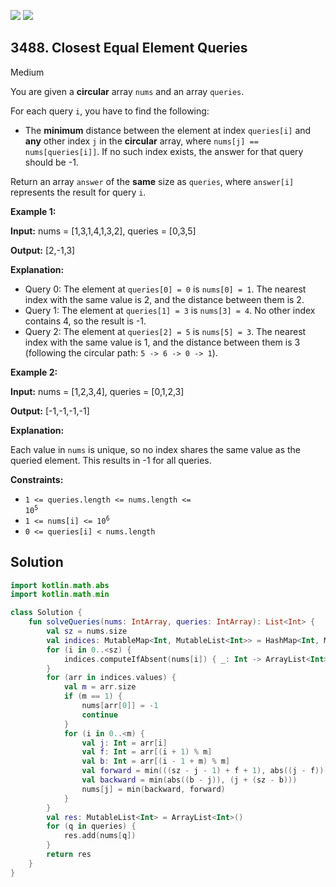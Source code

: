 [![](https://img.shields.io/github/stars/javadev/LeetCode-in-Kotlin?label=Stars&style=flat-square)](https://github.com/javadev/LeetCode-in-Kotlin)
[![](https://img.shields.io/github/forks/javadev/LeetCode-in-Kotlin?label=Fork%20me%20on%20GitHub%20&style=flat-square)](https://github.com/javadev/LeetCode-in-Kotlin/fork)

## 3488\. Closest Equal Element Queries

Medium

You are given a **circular** array `nums` and an array `queries`.

For each query `i`, you have to find the following:

*   The **minimum** distance between the element at index `queries[i]` and **any** other index `j` in the **circular** array, where `nums[j] == nums[queries[i]]`. If no such index exists, the answer for that query should be -1.

Return an array `answer` of the **same** size as `queries`, where `answer[i]` represents the result for query `i`.

**Example 1:**

**Input:** nums = [1,3,1,4,1,3,2], queries = [0,3,5]

**Output:** [2,-1,3]

**Explanation:**

*   Query 0: The element at `queries[0] = 0` is `nums[0] = 1`. The nearest index with the same value is 2, and the distance between them is 2.
*   Query 1: The element at `queries[1] = 3` is `nums[3] = 4`. No other index contains 4, so the result is -1.
*   Query 2: The element at `queries[2] = 5` is `nums[5] = 3`. The nearest index with the same value is 1, and the distance between them is 3 (following the circular path: `5 -> 6 -> 0 -> 1`).

**Example 2:**

**Input:** nums = [1,2,3,4], queries = [0,1,2,3]

**Output:** [-1,-1,-1,-1]

**Explanation:**

Each value in `nums` is unique, so no index shares the same value as the queried element. This results in -1 for all queries.

**Constraints:**

*   <code>1 <= queries.length <= nums.length <= 10<sup>5</sup></code>
*   <code>1 <= nums[i] <= 10<sup>6</sup></code>
*   `0 <= queries[i] < nums.length`

## Solution

```kotlin
import kotlin.math.abs
import kotlin.math.min

class Solution {
    fun solveQueries(nums: IntArray, queries: IntArray): List<Int> {
        val sz = nums.size
        val indices: MutableMap<Int, MutableList<Int>> = HashMap<Int, MutableList<Int>>()
        for (i in 0..<sz) {
            indices.computeIfAbsent(nums[i]) { _: Int -> ArrayList<Int>() }.add(i)
        }
        for (arr in indices.values) {
            val m = arr.size
            if (m == 1) {
                nums[arr[0]] = -1
                continue
            }
            for (i in 0..<m) {
                val j: Int = arr[i]
                val f: Int = arr[(i + 1) % m]
                val b: Int = arr[(i - 1 + m) % m]
                val forward = min(((sz - j - 1) + f + 1), abs((j - f)))
                val backward = min(abs((b - j)), (j + (sz - b)))
                nums[j] = min(backward, forward)
            }
        }
        val res: MutableList<Int> = ArrayList<Int>()
        for (q in queries) {
            res.add(nums[q])
        }
        return res
    }
}
```
